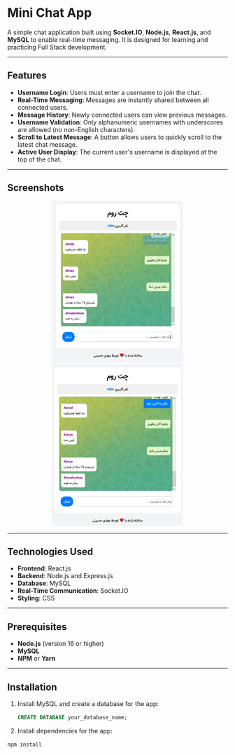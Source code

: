 # Mini Chat App

A simple chat application built using **Socket.IO**, **Node.js**, **React.js**, and **MySQL** to enable real-time messaging. It is designed for learning and practicing Full Stack development.

---

## Features

- **Username Login**: Users must enter a username to join the chat.
- **Real-Time Messaging**: Messages are instantly shared between all connected users.
- **Message History**: Newly connected users can view previous messages.
- **Username Validation**: Only alphanumeric usernames with underscores are allowed (no non-English characters).
- **Scroll to Latest Message**: A button allows users to quickly scroll to the latest chat message.
- **Active User Display**: The current user's username is displayed at the top of the chat.

---

## Screenshots

<div align="center">
  <img src="/screenshots/s1.png" width="300" height="370" alt="Screenshot 1">
  <img src="/screenshots/s2.png" width="300" height="370" alt="Screenshot 2">
</div>

---

## Technologies Used

- **Frontend**: React.js
- **Backend**: Node.js and Express.js 
- **Database**: MySQL
- **Real-Time Communication**: Socket.IO
- **Styling**: CSS

---

## Prerequisites

- **Node.js** (version 16 or higher)
- **MySQL**
- **NPM** or **Yarn**

---

## Installation

1. Install MySQL and create a database for the app:
   ```sql
   CREATE DATABASE your_database_name;
   ```
2. Install dependencies for the app:
```bash
npm install
```
